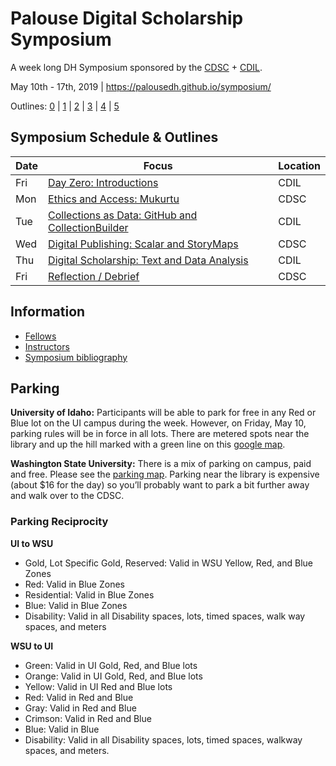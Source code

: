 # Palouse Digital Scholarship Symposium

A week long DH Symposium sponsored by the [CDSC](https://cdsc.libraries.wsu.edu/) + [CDIL](https://cdil.lib.uidaho.edu/).

May 10th - 17th, 2019 | <https://palousedh.github.io/symposium/>

Outlines: [0](day-0.md) | [1](day-1.md) | [2](day-2.md) | [3](day-3.md) | [4](day-4.md) | [5](day-5.md)

## Symposium Schedule & Outlines

| Date | Focus | Location |
| --- | --- | --- |
| Fri | [Day Zero: Introductions](day-0.md) | CDIL |
| Mon | [Ethics and Access: Mukurtu](day-1.md) | CDSC |
| Tue | [Collections as Data: GitHub and CollectionBuilder](day-2.md) | CDIL |
| Wed | [Digital Publishing: Scalar and StoryMaps](day-3.md) | CDSC |
| Thu | [Digital Scholarship: Text and Data Analysis](day-4.md) | CDIL |
| Fri | [Reflection / Debrief](day-5.md) | CDSC |

## Information

- [Fellows](https://palousedh.github.io/symposium/fellows/)
- [Instructors](https://palousedh.github.io/symposium/instructors/)
- [Symposium bibliography](symposium-bibliography.md)

## Parking

**University of Idaho:**
Participants will be able to park for free in any Red or Blue lot on the UI campus during the week.
However, on Friday, May 10, parking rules will be in force in all lots.
There are metered spots near the library and up the hill marked with a green line on this [google map](https://www.google.com/maps/d/edit?mid=1RqGoaIs33-ngb3Obh1tnViMISR8&ll=46.72613655314656%2C-117.01609835&z=18).

**Washington State University:**
There is a mix of parking on campus, paid and free.
Please see the [parking map](https://map.wsu.edu/t/53025DD3).
Parking near the library is expensive (about $16 for the day) so you’ll probably want to park a bit further away and walk over to the CDSC.

### Parking Reciprocity

**UI to WSU**

- Gold, Lot Specific Gold, Reserved: Valid in WSU Yellow, Red, and Blue Zones
- Red: Valid in Blue Zones
- Residential: Valid in Blue Zones
- Blue: Valid in Blue Zones
- Disability: Valid in all Disability spaces, lots, timed spaces, walk way spaces, and meters

**WSU to UI**

- Green: Valid in UI Gold, Red, and Blue lots
- Orange: Valid in UI Gold, Red, and Blue lots
- Yellow: Valid in UI Red and Blue lots
- Red: Valid in Red and Blue
- Gray: Valid in Red and Blue
- Crimson: Valid in Red and Blue
- Blue: Valid in Blue
- Disability: Valid in all Disability spaces, lots, timed spaces, walkway spaces, and meters.
